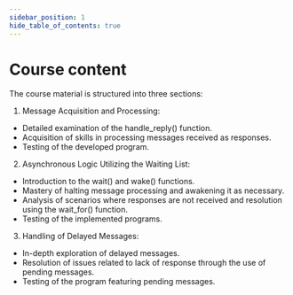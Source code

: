 ```yaml
---
sidebar_position: 1
hide_table_of_contents: true
---
```


# Course content


The course material is structured into three sections:

1. Message Acquisition and Processing:
- Detailed examination of the handle_reply() function.
- Acquisition of skills in processing messages received as responses.
- Testing of the developed program.

2. Asynchronous Logic Utilizing the Waiting List:
- Introduction to the wait() and wake() functions.
- Mastery of halting message processing and awakening it as necessary.
- Analysis of scenarios where responses are not received and resolution using the wait_for() function.
- Testing of the implemented programs.

3. Handling of Delayed Messages:
- In-depth exploration of delayed messages.
- Resolution of issues related to lack of response through the use of pending messages.
- Testing of the program featuring pending messages.

